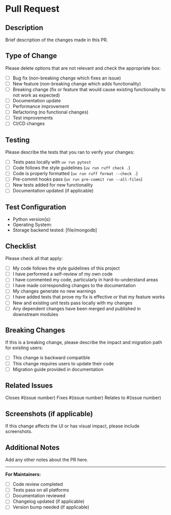 # Pull Request

## Description

Brief description of the changes made in this PR.

## Type of Change

Please delete options that are not relevant and check the appropriate box:

- [ ] Bug fix (non-breaking change which fixes an issue)
- [ ] New feature (non-breaking change which adds functionality)
- [ ] Breaking change (fix or feature that would cause existing functionality to not work as expected)
- [ ] Documentation update
- [ ] Performance improvement
- [ ] Refactoring (no functional changes)
- [ ] Test improvements
- [ ] CI/CD changes

## Testing

Please describe the tests that you ran to verify your changes:

- [ ] Tests pass locally with `uv run pytest`
- [ ] Code follows the style guidelines (`uv run ruff check .`)
- [ ] Code is properly formatted (`uv run ruff format --check .`)
- [ ] Pre-commit hooks pass (`uv run pre-commit run --all-files`)
- [ ] New tests added for new functionality
- [ ] Documentation updated (if applicable)

## Test Configuration

* Python version(s): 
* Operating System: 
* Storage backend tested: [file/mongodb]

## Checklist

Please check all that apply:

- [ ] My code follows the style guidelines of this project
- [ ] I have performed a self-review of my own code
- [ ] I have commented my code, particularly in hard-to-understand areas
- [ ] I have made corresponding changes to the documentation
- [ ] My changes generate no new warnings
- [ ] I have added tests that prove my fix is effective or that my feature works
- [ ] New and existing unit tests pass locally with my changes
- [ ] Any dependent changes have been merged and published in downstream modules

## Breaking Changes

If this is a breaking change, please describe the impact and migration path for existing users:

- [ ] This change is backward compatible
- [ ] This change requires users to update their code
- [ ] Migration guide provided in documentation

## Related Issues

Closes #(issue number)
Fixes #(issue number)
Relates to #(issue number)

## Screenshots (if applicable)

If this change affects the UI or has visual impact, please include screenshots.

## Additional Notes

Add any other notes about the PR here.

---

**For Maintainers:**

- [ ] Code review completed
- [ ] Tests pass on all platforms
- [ ] Documentation reviewed
- [ ] Changelog updated (if applicable)
- [ ] Version bump needed (if applicable)
